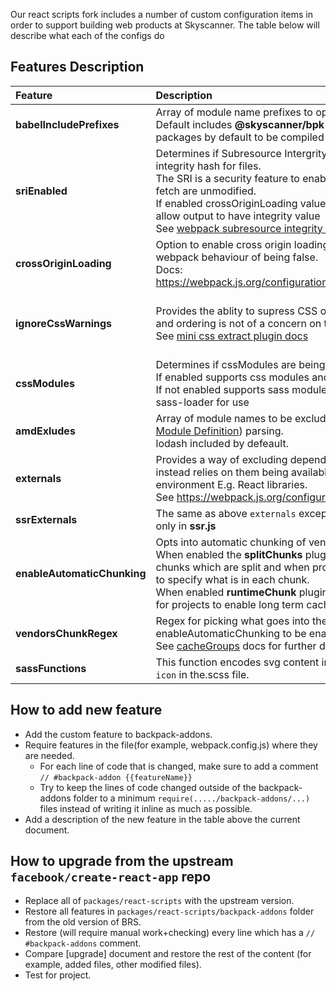Our react scripts fork includes a number of custom configuration items in order to support building web products at Skyscanner. The table below will describe what each of the configs do

## Features Description

| Feature                     | Description                                                                                                                                                                                                                                                                                                                                                                                                                                   | Default Value                                                                                                                                   |
| :-------------------------- | :-------------------------------------------------------------------------------------------------------------------------------------------------------------------------------------------------------------------------------------------------------------------------------------------------------------------------------------------------------------------------------------------------------------------------------------------- | :---------------------------------------------------------------------------------------------------------------------------------------------- |
| **babelIncludePrefixes**    | Array of module name prefixes to opt into babel compilation. <br> Default includes **@skyscanner/bpk-, bpk- and saddlebag-** packages by default to be compiled                                                                                                                                                                                                                                                                               | **[@skyscanner/bpk-, bpk- and saddlebag-]**                                                                                                     |
| **sriEnabled**              | Determines if Subresource Intergrity is used during build to add an integrity hash for files. <br> The SRI is a security feature to enable browsers to verify the files they fetch are unmodified. <br> If enabled crossOriginLoading value is overriden with anonymous to allow output to have integrity value <br> See [webpack subresource integrity docs](https://github.com/waysact/webpack-subresource-integrity/blob/master/README.md) | **false** (this is currently the default in the future security may want to make it true by default but pending them still trying things about) |
| **crossOriginLoading**      | Option to enable cross origin loading of chunks to modify the default webpack behaviour of being false. <br> Docs: https://webpack.js.org/configuration/output/#outputcrossoriginloading                                                                                                                                                                                                                                                      | **false**                                                                                                                                       |
| **ignoreCssWarnings**       | Provides the ablity to supress CSS ordering warnings when its safe and ordering is not of a concern on the output <br> See [mini css extract plugin docs](https://github.com/webpack-contrib/mini-css-extract-plugin#remove-order-warnings)                                                                                                                                                                                                   | **false** - by default we should care about order as it can sometimes have an output impact                                                     |
| **cssModules**              | Determines if cssModules are being used. <br> If enabled supports css modules and configures css-loader for use <br> If not enabled supports sass modules in the project and configures sass-loader for use                                                                                                                                                                                                                                   | **true**                                                                                                                                        |
| **amdExludes**              | Array of module names to be excluded from AMD ([Asynchronous Module Definition](https://webpack.js.org/api/module-methods/#amd)) parsing.<br> lodash included by defeault.                                                                                                                                                                                                                                                                    | **['lodash']**                                                                                                                                  |
| **externals**               | Provides a way of excluding dependencies from the bundles and instead relies on them being available at runtime on the clients environment E.g. React libraries.<br> See https://webpack.js.org/configuration/externals/                                                                                                                                                                                                                      | **{}**                                                                                                                                          |
| **ssrExternals**            | The same as above `externals` except used for server side rendering only in **ssr.js**                                                                                                                                                                                                                                                                                                                                                        | **{}**                                                                                                                                          |
| **enableAutomaticChunking** | Opts into automatic chunking of vender, common and app code.<br> When enabled the **splitChunks** plugin creates vender and common chunks which are split and when provided uses the `venderChunkRegex` to specify what is in each chunk.<br> When enabled **runtimeChunk** plugin creates a separate runtime chunk for projects to enable long term caching.                                                                                 | **false**                                                                                                                                       |
| **vendorsChunkRegex**       | Regex for picking what goes into the vendors chunk. Requires enableAutomaticChunking to be enabled.<br> See [cacheGroups](https://webpack.js.org/plugins/split-chunks-plugin/#splitchunkscachegroups) docs for further details.                                                                                                                                                                                                               |                                                                                                                                                 |
| **sassFunctions**           | This function encodes svg content into `base64` when there is a `bpk-icon` in the.scss file.                                                                                                                                                                                                                                                                                                                                                  |                                                                                                                                                 |

## How to add new feature

- Add the custom feature to backpack-addons.
- Require features in the file(for example, webpack.config.js) where they are needed.
  - For each line of code that is changed, make sure to add a comment `// #backpack-addon {{featureName}}`
  - Try to keep the lines of code changed outside of the backpack-addons folder to a minimum
    `require(...../backpack-addons/...)` files instead of writing it inline as much as possible.
- Add a description of the new feature in the table above the current document.

## How to upgrade from the upstream `facebook/create-react-app` repo

- Replace all of `packages/react-scripts` with the upstream version.
- Restore all features in `packages/react-scripts/backpack-addons` folder from the old version of BRS.
- Restore (will require manual work+checking) every line which has a `// #backpack-addons` comment.
- Compare [upgrade] document and restore the rest of the content (for example, added files, other modified files).
- Test for project.
